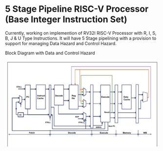 # 5 Stage Pipeline RISC-V Processor (Base Integer Instruction Set)

Currently, working on implemention of RV32I RISC-V Processor with R, I, S, B, J & U Type Instructions. It will have 5 Stage pipelining with a provision to support for managing Data Hazard and Control Hazard.



Block Diagram with Data and Control Hazard

![Alt text](riscv-with-data&ctrl-Hazards.png?raw=true)
